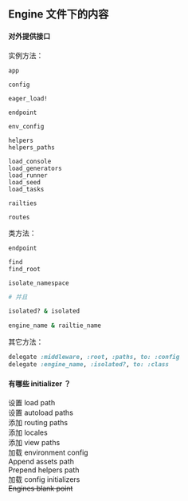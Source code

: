 ## Engine 文件下的内容

#### 对外提供接口

实例方法：

```
app

config

eager_load!

endpoint

env_config

helpers
helpers_paths

load_console
load_generators
load_runner
load_seed
load_tasks

railties

routes
```

类方法：

```
endpoint

find
find_root

isolate_namespace
```

```ruby
# 并且

isolated? & isolated

engine_name & railtie_name
```

其它方法：

```ruby
delegate :middleware, :root, :paths, to: :config
delegate :engine_name, :isolated?, to: :class
```

#### 有哪些 initializer ？

设置 load path  
设置 autoload paths  
添加 routing paths  
添加 locales  
添加 view paths  
加载 environment config  
Append assets path  
Prepend helpers path  
加载 config initializers  
~~Engines blank point~~
